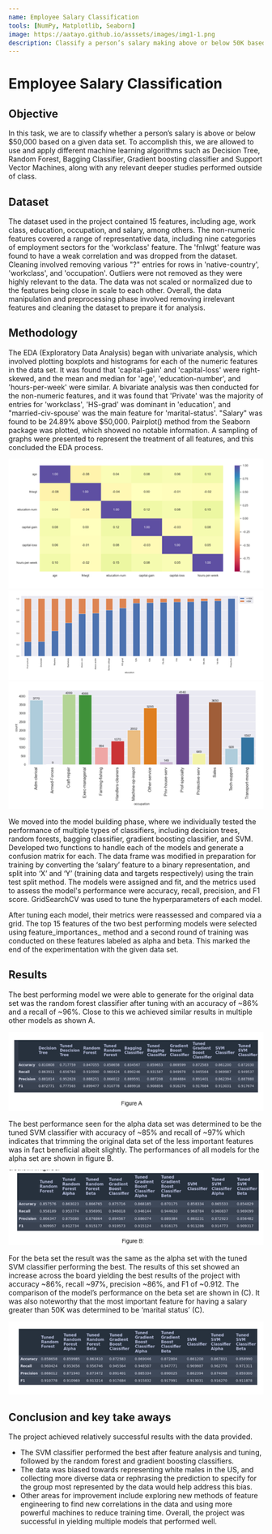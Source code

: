 ```yaml
---
name: Employee Salary Classification
tools: [NumPy, Matplotlib, Seaborn]
image: https://aatayo.github.io/asssets/images/img1-1.png
description: Classify a person’s salary making above or below 50K based on education, age, occupation, etc using machine learning algorithms.
---
```


# Employee Salary Classification

## Objective

In this task, we are to classify whether a person’s salary is above or below $50,000 based on a given data set. To accomplish this, we are allowed to use and apply different machine learning algorithms such as Decision Tree, Random Forest, Bagging Classifier, Gradient boosting classifier and Support Vector Machines, along with any relevant deeper studies performed outside of class.

## Dataset

The dataset used in the project contained 15 features, including age, work class, education, occupation, and salary, among others. The non-numeric features covered a range of representative data, including nine categories of employment sectors for the 'workclass' feature. The 'fnlwgt' feature was found to have a weak correlation and was dropped from the dataset. Cleaning involved removing various "?" entries for rows in 'native-country', 'workclass', and 'occupation'. Outliers were not removed as they were highly relevant to the data. The data was not scaled or normalized due to the features being close in scale to each other. Overall, the data manipulation and preprocessing phase involved removing irrelevant features and cleaning the dataset to prepare it for analysis.

## Methodology

The EDA (Exploratory Data Analysis) began with univariate analysis, which involved plotting boxplots and histograms for each of the numeric features in the data set. It was found that 'capital-gain' and 'capital-loss' were right-skewed, and the mean and median for 'age', 'education-number', and 'hours-per-week' were similar. A bivariate analysis was then conducted for the non-numeric features, and it was found that 'Private' was the majority of entries for 'workclass', 'HS-grad' was dominant in 'education', and "married-civ-spouse' was the main feature for 'marital-status'. "Salary" was found to be 24.89% above $50,000. Pairplot() method from the Seaborn package was plotted, which showed no notable information. A sampling of graphs were presented to represent the treatment of all features, and this concluded the EDA process.

![](../assets/images/img1-1.png "Fig 1")
<br>
![](../assets/images/img1-2.png "Fig 2")
<br>
![](../assets/images/img1-3.png "Fig 3")

We moved into the model building phase, where we individually tested the performance of multiple types of classifiers, including decision trees, random forests, bagging classifier, gradient boosting classifier, and SVM. Developed two functions to handle each of the models and generate a confusion matrix for each. The data frame was modified in preparation for training by converting the ‘salary’ feature to a binary representation, and split into ‘X’ and ‘Y’ (training data and targets respectively) using the train test split method. The models were assigned and fit, and the metrics used to assess the model's performance were accuracy, recall, precision, and F1 score. GridSearchCV was used to tune the hyperparameters of each model.

After tuning each model, their metrics were reassessed and compared via a grid. The top 15 features of the two best performing models were selected using feature_importances_ method and a second round of training was conducted on these features labeled as alpha and beta. This marked the end of the experimentation with the given data set.

## Results

The best performing model we were able to generate for the original data set was the random forest classifier after tuning with an accuracy of ~86% and a recall of ~96%. Close to this we achieved similar results in multiple other models as shown A.

![](../assets/images/img1-4.png "Fig 4")

The best performance seen for the alpha data set was determined to be the tuned SVM classifier with accuracy of ~85% and recall of ~97% which indicates that trimming the original data set of the less important features was in fact beneficial albeit slightly. The performances of all models for the alpha set are shown in figure B.

![](../assets/images/img1-5.png "Fig 5")

For the beta set the result was the same as the alpha set with the tuned SVM classifier performing the best. The results of this set showed an increase across the board yielding the best results of the project with accuracy ~86%, recall ~97%, precision ~86%, and F1 of ~0.912. The comparison of the model’s performance on the beta set are shown in (C). It was also noteworthy that the most important feature for having a salary greater than 50K was determined to be ‘marital status’ (C).

![](../assets/images/img1-6.png "Fig 6")

## Conclusion and key take aways

The project achieved relatively successful results with the data provided. 
- The SVM classifier performed the best after feature analysis and tuning, followed by the random forest and gradient boosting classifiers. 
- The data was biased towards representing white males in the US, and collecting more diverse data or rephrasing the prediction to specify for the group most represented by the data would help address this bias.
- Other areas for improvement include exploring new methods of feature engineering to find new correlations in the data and using more powerful machines to reduce training time. Overall, the project was successful in yielding multiple models that performed well.